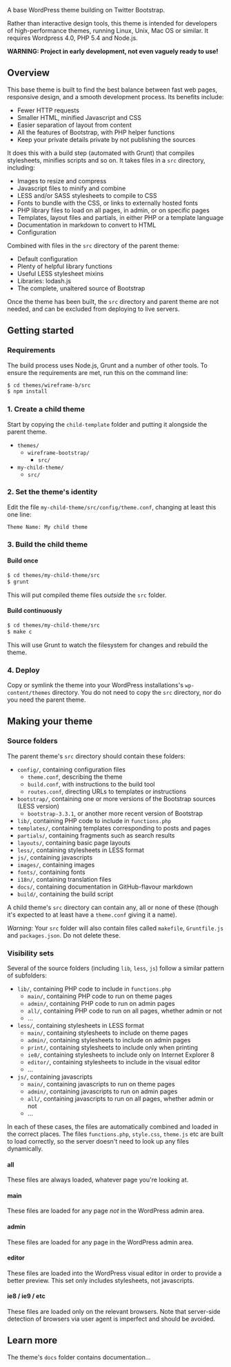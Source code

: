A base WordPress theme building on Twitter Bootstrap.

Rather than interactive design tools, this theme is intended for developers of high-performance themes, running Linux, Unix, Mac OS or similar. It requires Wordpress 4.0, PHP 5.4 and Node.js.

**WARNING: Project in early development, not even vaguely ready to use!**


## Overview

This base theme is built to find the best balance between fast web pages, responsive design, and a smooth development process. Its benefits include:

 - Fewer HTTP requests
 - Smaller HTML, minified Javascript and CSS
 - Easier separation of layout from content
 - All the features of Bootstrap, with PHP helper functions
 - Keep your private details private by not publishing the sources

It does this with a build step (automated with Grunt) that compiles stylesheets, minifies scripts and so on. It takes files in a `src` directory, including:

 - Images to resize and compress
 - Javascript files to minify and combine
 - LESS and/or SASS stylesheets to compile to CSS
 - Fonts to bundle with the CSS, or links to externally hosted fonts
 - PHP library files to load on all pages, in admin, or on specific pages
 - Templates, layout files and partials, in either PHP or a template language
 - Documentation in markdown to convert to HTML
 - Configuration

Combined with files in the `src` directory of the parent theme:

 - Default configuration
 - Plenty of helpful library functions
 - Useful LESS stylesheet mixins
 - Libraries: lodash.js
 - The complete, unaltered source of Bootstrap

Once the theme has been built, the `src` directory and parent theme are not needed, and can be excluded from deploying to live servers.



## Getting started

### Requirements

The build process uses Node.js, Grunt and a number of other tools. To ensure the requirements are met, run this on the command line:

```bash
$ cd themes/wireframe-b/src
$ npm install
```

### 1. Create a child theme

Start by copying the `child-template` folder and putting it alongside the parent theme.

 - `themes/`
   - `wireframe-bootstrap/`
     - `src/`
  - `my-child-theme/`
    - `src/`

### 2. Set the theme's identity

Edit the file `my-child-theme/src/config/theme.conf`, changing at least this one line:

```
Theme Name: My child theme
```

### 3. Build the child theme

#### Build once

```bash
$ cd themes/my-child-theme/src
$ grunt
```

This will put compiled theme files *outside* the `src` folder.

#### Build continuously

```bash
$ cd themes/my-child-theme/src
$ make c
```

This will use Grunt to watch the filesystem for changes and rebuild the theme.

### 4. Deploy

Copy or symlink the theme into your WordPress installations's `wp-content/themes` directory. You do not need to copy the `src` directory, nor do you need the parent theme.


## Making your theme

### Source folders

The parent theme's `src` directory should contain these folders:

 - `config/`, containing configuration files
   - `theme.conf`, describing the theme
   - `build.conf`, with instructions to the build tool
   - `routes.conf`, directing URLs to templates or instructions
 - `bootstrap/`, containing one or more versions of the Bootstrap sources (LESS version)
   - `bootstrap-3.3.1`, or another more recent version of Bootstrap
 - `lib/`, containing PHP code to include in `functions.php`
 - `templates/`, containing templates corresponding to posts and pages
 - `partials/`, containing fragments such as search results
 - `layouts/`, containing basic page layouts
 - `less/`, containing stylesheets in LESS format
 - `js/`, containing javascripts
 - `images/`, containing images
 - `fonts/`, containing fonts
 - `i18n/`, containing translation files
 - `docs/`, containing documentation in GitHub-flavour markdown
 - `build/`, containing the build script

A child theme's `src` directory can contain any, all or none of these (though it's expected to at least have a `theme.conf` giving it a name).

*Warning:* Your `src` folder will also contain files called `makefile`, `Gruntfile.js` and `packages.json`. Do not delete these.


### Visibility sets

Several of the source folders (including `lib`, `less`, `js`) follow a similar pattern of subfolders:

 - `lib/`, containing PHP code to include in `functions.php`
   - `main/`, containing PHP code to run on theme pages
   - `admin/`, containing PHP code to run on admin pages
   - `all/`, containing PHP code to run on all pages, whether admin or not
   - ...
 - `less/`, containing stylesheets in LESS format
   - `main/`, containing stylesheets to include on theme pages
   - `admin/`, containing stylesheets to include on admin pages
   - `print/`, containing stylesheets to include only when printing
   - `ie8/`, containing stylesheets to include only on Internet Explorer 8
   - `editor/`, containing stylesheets to include in the visual editor
   - ...
 - `js/`, containing javascripts
   - `main/`, containing javascripts to run on theme pages
   - `admin/`, containing javascripts to run on admin pages
   - `all/`, containing javascripts to run on all pages, whether admin or not
   - ...

In each of these cases, the files are automatically combined and loaded in the correct places. The files `functions.php`, `style.css`, `theme.js` etc are built to load correctly, so the server doesn't need to look up any files dynamically.

#### all

These files are always loaded, whatever page you're looking at.

#### main

These files are loaded for any page *not* in the WordPress admin area.

#### admin

These files are loaded for any page in the WordPress admin area.

#### editor

These files are loaded into the WordPress visual editor in order to provide a better preview. This set only includes stylesheets, not javascripts.

#### ie8 / ie9 / etc

These files are loaded only on the relevant browsers. Note that server-side detection of browsers via user agent is imperfect and should be avoided.

#### 


## Learn more

The theme's `docs` folder contains documentation...